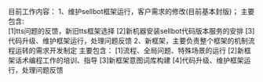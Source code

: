 目前工作内容：
    1、维护sellbot框架运行，客户需求的修改(目前基本封版)；
        主要包含:   
            [1]tts问题的反馈，新旧tts框架选择
            [2]新机器安装sellbot代码版本服务的安排
            [3]代码升级、维护框架运行，处理问题反馈
    2、新框架，主要负责整个框架的机制流程运转的需求开发制定
        主要包含：
            [1]流程、全局问题、特殊场景的运行
            [2]新框架话术编程工作的培训、指导
            [3]新框架意图词库构建
            [4]代码升级、维护框架运行，处理问题反馈
